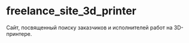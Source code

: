 # freelance_site_3d_printer
Сайт, посвященный поиску заказчиков и исполнителей работ на 3D-принтере.
